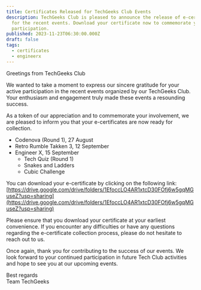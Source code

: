 ```yaml
---
title: Certificates Released for TechGeeks Club Events
description: TechGeeks Club is pleased to announce the release of e-certificates
  for the recent events. Download your certificate now to commemorate your
  participation.
published: 2023-11-23T06:30:00.000Z
draft: false
tags:
  - certificates
  - engineerx
---
```

Greetings from TechGeeks Club

We wanted to take a moment to express our sincere gratitude for your active participation in the recent events organized by our TechGeeks Club. Your enthusiasm and engagement truly made these events a resounding success.

As a token of our appreciation and to commemorate your involvement, we are pleased to inform you that your e-certificates are now ready for collection.

*   Codenova (Round 1), 27 August
*   Retro Rumble Takken 3, 12 September
*   Engineer X, 15 September
    *   Tech Quiz (Round 1)
    *   Snakes and Ladders
    *   Cubic Challenge

You can download your e-certificate by clicking on the following link: [https://drive.google.com/drive/folders/1EfoccLO4AR1xtcD30FOfj6w5gqMGuseZ?usp=sharing](https://drive.google.com/drive/folders/1EfoccLO4AR1xtcD30FOfj6w5gqMGuseZ?usp=sharing)

Please ensure that you download your certificate at your earliest convenience. If you encounter any difficulties or have any questions regarding the e-certificate collection process, please do not hesitate to reach out to us.

Once again, thank you for contributing to the success of our events. We look forward to your continued participation in future Tech Club activities and hope to see you at our upcoming events.

Best regards  
Team TechGeeks